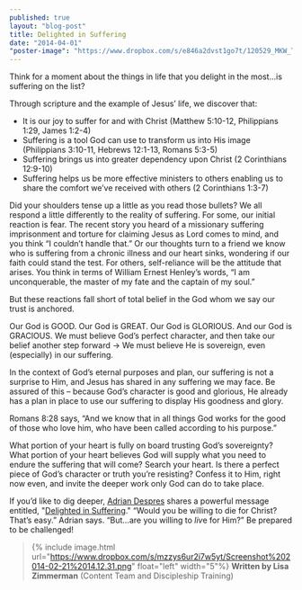 ```yaml
---
published: true
layout: "blog-post"
title: Delighted in Suffering
date: "2014-04-01"
"poster-image": "https://www.dropbox.com/s/e846a2dvst1go7t/120529_MKW_THE_EXPERIENCE_0417.jpg"
---
```


Think for a moment about the things in life that you delight in the most…is suffering on the list?

Through scripture and the example of Jesus’ life, we discover that:
- It is our joy to suffer for and with Christ (Matthew 5:10-12, Philippians 1:29, James 1:2-4) 
- Suffering is a tool God can use to transform us into His image (Philippians 3:10-11, Hebrews 12:1-13, Romans 5:3-5)
- Suffering brings us into greater dependency upon Christ (2 Corinthians 12:9-10)
- Suffering helps us be more effective ministers to others enabling us to share the comfort we’ve received with others (2 Corinthians 1:3-7)

Did your shoulders tense up a little as you read those bullets?  We all respond a little differently to the reality of suffering.  For some, our initial reaction is fear.  The recent story you heard of a missionary suffering imprisonment and torture for claiming Jesus as Lord comes to mind, and you think “I couldn’t handle that.”  Or our thoughts turn to a friend we know who is suffering from a chronic illness and our heart sinks, wondering if our faith could stand the test.  For others, self-reliance will be the attitude that arises.  You think in terms of William Ernest Henley’s words, “I am unconquerable, the master of my fate and the captain of my soul.”

But these reactions fall short of total belief in the God whom we say our trust is anchored.

Our God is GOOD.  Our God is GREAT.  Our God is GLORIOUS.  And our God is GRACIOUS.  We must believe God’s perfect character, and then take our belief another step forward → We must believe He is sovereign, even (especially) in our suffering.

In the context of God’s eternal purposes and plan, our suffering is not a surprise to Him, and Jesus has shared in any suffering we may face.  Be assured of this – because God’s character is good and glorious, He already has a plan in place to use our suffering to display His goodness and glory.

Romans 8:28 says, “And we know that in all things God works for the good of those who love him, who have been called according to his purpose.”

What portion of your heart is fully on board trusting God’s sovereignty?  What portion of your heart believes God will supply what you need to endure the suffering that will come?  Search your heart.  Is there a perfect piece of God’s character or truth you’re resisting?  Confess it to Him, right now even, and invite the deeper work only God can do to take place.

If you’d like to dig deeper, <a href="http://www.kbm.org/speakers/adrian-despres/" target="_blank">Adrian Despres</a> shares a powerful message entitled, "<a href="http://kbm.donorshops.com/product/AD0002/delightedinsufferingcd.php" target="_blank">Delighted in Suffering</a>."  “Would you be willing to die for Christ?  That’s easy.” Adrian says.  “But…are you willing to *liv*e for Him?”  Be prepared to be challenged!

>{% include image.html url="https://www.dropbox.com/s/mzzys6ur2i7w5yt/Screenshot%202014-02-21%2014.12.31.png" float="left" width="5"%} **Written by Lisa Zimmerman** (Content Team and Discipleship Training)